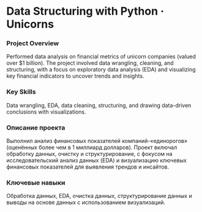 # Data Structuring with Python · Unicorns

### Project Overview  
Performed data analysis on financial metrics of unicorn companies (valued over $1 billion). The project involved data wrangling, cleaning, and structuring, with a focus on exploratory data analysis (EDA) and visualizing key financial indicators to uncover trends and insights.  
  
### Key Skills  
Data wrangling, EDA, data cleaning, structuring, and drawing data-driven conclusions with visualizations.  

### Описание проекта
Выполнил анализ финансовых показателей компаний-«единорогов» (оценённых более чем в 1 миллиард долларов). Проект включал обработку данных, очистку и структурирование, с фокусом на исследовательский анализ данных (EDA) и визуализацию ключевых финансовых показателей для выявления трендов и инсайтов.

### Ключевые навыки
Обработка данных, EDA, очистка данных, структурирование данных и выводы на основе данных с использованием визуализаций.
